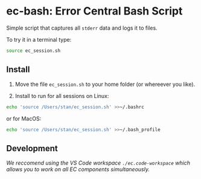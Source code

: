 # ec-bash: Error Central Bash Script

Simple script that captures all `stderr` data and logs it to files.

To try it in a terminal type:

```bash
source ec_session.sh
```

## Install

1. Move the file `ec_session.sh` to your home folder (or whereever you like).

2. Install to run for all sessions on Linux:

```bash
echo 'source /Users/stan/ec_session.sh' >>~/.bashrc
```

or for MacOS:

```bash
echo 'source /Users/stan/ec_session.sh' >>~/.bash_profile
```

## Development

_We reccomend using the VS Code workspace `./ec.code-workspace` which allows you to work on all EC components simultaneously._
